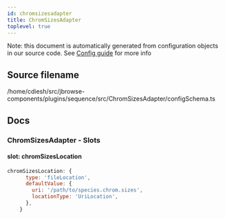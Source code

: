 ```yaml
---
id: chromsizesadapter
title: ChromSizesAdapter
toplevel: true
---
```


Note: this document is automatically generated from configuration objects in our
source code. See [Config guide](/docs/config_guide) for more info

## Source filename

/home/cdiesh/src/jbrowse-components/plugins/sequence/src/ChromSizesAdapter/configSchema.ts

## Docs

### ChromSizesAdapter - Slots

#### slot: chromSizesLocation

```js
chromSizesLocation: {
      type: 'fileLocation',
      defaultValue: {
        uri: '/path/to/species.chrom.sizes',
        locationType: 'UriLocation',
      },
    }
```
